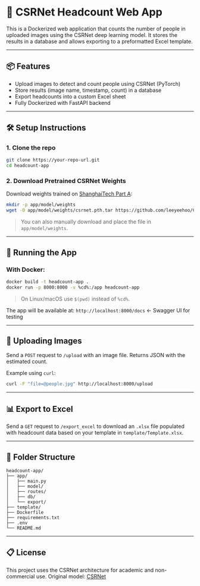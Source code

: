 # 🧠 CSRNet Headcount Web App

This is a Dockerized web application that counts the number of people in uploaded images using the CSRNet deep learning model. It stores the results in a database and allows exporting to a preformatted Excel template.

---

## 📦 Features

* Upload images to detect and count people using CSRNet (PyTorch)
* Store results (image name, timestamp, count) in a database
* Export headcounts into a custom Excel sheet
* Fully Dockerized with FastAPI backend

---

## 🛠️ Setup Instructions

### 1. Clone the repo

```bash
git clone https://your-repo-url.git
cd headcount-app
```

### 2. Download Pretrained CSRNet Weights

Download weights trained on [ShanghaiTech Part A](https://github.com/leeyeehoo/CSRNet-pytorch):

```bash
mkdir -p app/model/weights
wget -O app/model/weights/csrnet.pth.tar https://github.com/leeyeehoo/CSRNet-pytorch/releases/download/v1.0/partAmodel_best.pth.tar
```

> You can also manually download and place the file in `app/model/weights`.

---

## 🚀 Running the App

### With Docker:

```bash
docker build -t headcount-app .
docker run -p 8000:8000 -v %cd%:/app headcount-app
```

> On Linux/macOS use `$(pwd)` instead of `%cd%`.

The app will be available at:
`http://localhost:8000/docs` ← Swagger UI for testing

---

## 📄 Uploading Images

Send a `POST` request to `/upload` with an image file.
Returns JSON with the estimated count.

Example using `curl`:

```bash
curl -F "file=@people.jpg" http://localhost:8000/upload
```

---

## 📊 Export to Excel

Send a `GET` request to `/export_excel` to download an `.xlsx` file populated with headcount data based on your template in `template/Template.xlsx`.

---

## 📂 Folder Structure

```
headcount-app/
├── app/
│   ├── main.py
│   ├── model/
│   ├── routes/
│   ├── db/
│   └── export/
├── template/
├── Dockerfile
├── requirements.txt
├── .env
└── README.md
```

---

## 📋 License

This project uses the CSRNet architecture for academic and non-commercial use. Original model: [CSRNet](https://github.com/leeyeehoo/CSRNet-pytorch)
